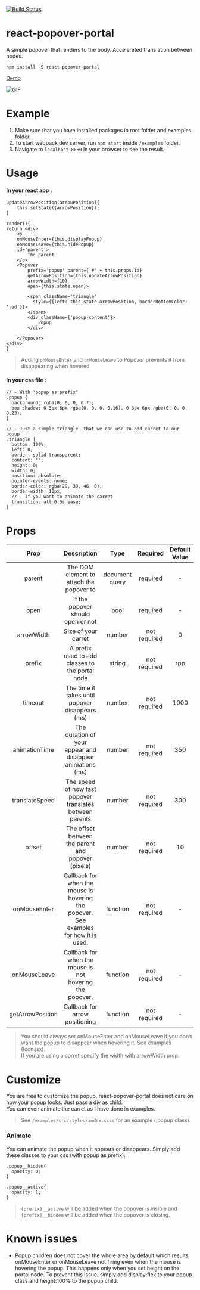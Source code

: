 [![Build Status](https://travis-ci.org/onurhb/react-popover-portal.svg?branch=master)](https://travis-ci.org/onurhb/react-popover-portal)

# react-popover-portal
A simple popover that renders to the body. Accelerated translation between nodes.  <br/>

`npm install -S react-popover-portal`

[Demo](https://react-popover-portal.herokuapp.com/)

![GIF](https://raw.githubusercontent.com/onurhb/react-popover-portal/master/showcase.gif)

# Example
1. Make sure that you have installed packages in root folder and examples folder. <br/>
2. To start webpack dev server, run `npm start` inside `/examples` folder. <br/>
3. Navigate to `localhost:8080` in your browser to see the result.

# Usage

#### In your react app : 

```
updateArrowPosition(arrowPosition){
    this.setState({arrowPosition});
}

render(){
return <div>
    <p
    onMouseEnter={this.displayPopup} 
    onMouseLeave={this.hidePopup}
    id='parent'>
        The parent
    </p>
    <Popover
        prefix='popup' parent={'#' + this.props.id}
        getArrowPosition={this.updateArrowPosition}
        arrowWidth={10}
        open={this.state.open}>

        <span className='triangle' 
          style={{left: this.state.arrowPosition, borderBottomColor: 'red'}}>
        </span>
        <div className={'popup-content'}>
            Popup
        </div>
        
    </Popover>
</div>
}
```
> Adding `onMouseEnter` and `onMouseLeave` to Popover prevents it from disappearing when hovered <br/>

#### In your css file : 

```
// - With 'popup as prefix'
.popup {
  background: rgba(0, 0, 0, 0.7);
  box-shadow: 0 3px 6px rgba(0, 0, 0, 0.16), 0 3px 6px rgba(0, 0, 0, 0.23);
}

// - Just a simple triangle  that we can use to add carret to our popup 
.triangle {
  bottom: 100%;
  left: 0;
  border: solid transparent;
  content: "";
  height: 0;
  width: 0;
  position: absolute;
  pointer-events: none;
  border-color: rgba(29, 39, 46, 0);
  border-width: 10px;
  // - If you want to animate the carret
  transition: all 0.5s ease;
}
```

# Props 
|      Prop      	    |                                      Description                                      	|      Type      	|   Required   	| Default Value 	|
|:-------------------:|:-------------------------------------------------------------------------------------:	|:--------------:	|:------------:	|:-------------:	|
|     parent     	    |                        The DOM element to attach the popover to                       	| document query 	|   required   	|       -       	|
|      open      	    |                           If the popover should open or not                           	|      bool      	|   required   	|       -       	|
|  arrowWidth  	      |                              Size of your carret    	                                  |    number     	| not required 	|       0       	|
|     prefix     	    |                  A prefix used to add classes to the portal node                       	|     string     	| not required 	|      rpp      	|
|     timeout    	    |                    The time it takes until popover disappears (ms)                    	|     number     	| not required 	|      1000     	|
|  animationTime 	    |                          The duration of your appear and disappear animations (ms)    	|     number     	| not required 	|      350      	|
| translateSpeed 	    |                The speed of how fast popover translates between parents               	|     number     	| not required 	|      300      	|
|     offset     	    |                   The offset between the parent and popover (pixels)                  	|     number     	| not required 	|       10      	|
|  onMouseEnter  	    | Callback for when the mouse is hovering the popover. See examples for how it is used. 	|    function    	| not required 	|       -       	|
|  onMouseLeave  	    |                Callback for when the mouse is not hovering the popover.               	|    function    	| not required 	|       -       	|
|  getArrowPosition  	|                                 Callback for arrow positioning                         	|    function    	| not required 	|       -       	|

> You should always set onMouseEnter and onMouseLeave if you don't want the popup to disappear when hovering it. See examples (Icon.jsx). <br/>
> If you are using a carret specify the width with arrowWidth prop. <br/>

# Customize
You are free to customize the popup. react-popover-portal does not care on how your popup looks. Just pass a div as child.  <br/>
You can even animate the carret as I have done in examples. <br/>

> See `/examples/src/styles/index.scss` for an example (.popup class).

### Animate 
You can animate the popup when it appears or disappears. Simply add these classes to your css (with popup as prefix): <br/>

```
.popup__hidden{
  opacity: 0;
}

.popup__active{
  opacity: 1;
}

```
> `{prefix}__active` will be added when the popover is visible and `{prefix}__hidden` will be added when the popover is closing. <br/>

# Known issues
- Popup children does not cover the whole area by default which results onMouseEnter or onMouseLeave not firing even when the mouse is hovering the popup. This happens only when you set height on the portal node. To prevent this issue, simply add display:flex to your popup class and height:100% to the popup child.   

